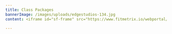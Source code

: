 ```yaml
---
title: Class Packages
bannerImage: /images/uploads/edgestudios-134.jpg
content: <iframe id="sf-frame" src="https://www.fitmetrix.io/webportal/register/fcad9627-fa64-e811-a973-b9cfd72804d1" scrolling="no" frameborder="0" width="100%"></iframe>

---
```

